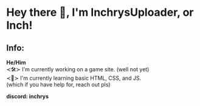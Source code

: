 # Hey there 👋, I'm InchrysUploader, or Inch!
## Info:
<b>He/Him</b><br/>
≺🛠️≻ I'm currently working on a game site. (well not yet)<br/>
≺🏫≻ I'm currently learning basic HTML, CSS, and JS.<br/>
(which if you have help for, reach out pls)

<b>discord: inchrys</b>
